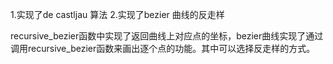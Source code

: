 1.实现了de castljau 算法
2.实现了bezier 曲线的反走样

recursive_bezier函数中实现了返回曲线上对应点的坐标，bezier曲线实现了通过调用recursive_bezier函数来画出逐个点的功能。其中可以选择反走样的方式。